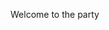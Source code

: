 Welcome to the party                

<!---
Senrak/Senrak is a ✨ special ✨ repository because its `README.md` (this file) appears on your GitHub profile.
You can click the Preview link to take a look at your changes.
--->
